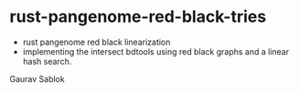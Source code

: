 # rust-pangenome-red-black-tries
 - rust pangenome red black linearization
 - implementing the intersect bdtools using red black graphs and a linear hash search.

 Gaurav Sablok
